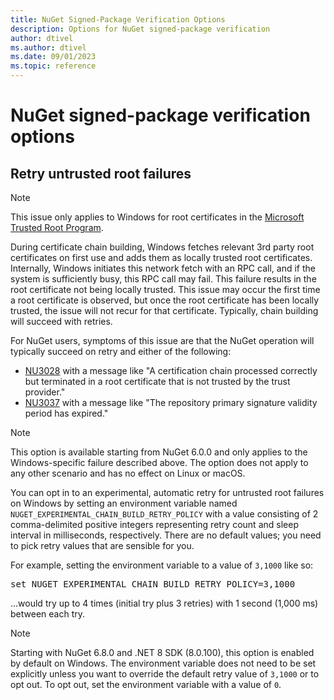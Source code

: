 ```yaml
---
title: NuGet Signed-Package Verification Options
description: Options for NuGet signed-package verification
author: dtivel
ms.author: dtivel
ms.date: 09/01/2023
ms.topic: reference
---
```


# NuGet signed-package verification options

## Retry untrusted root failures

> [!Note]
> This issue only applies to Windows for root certificates in the [Microsoft Trusted Root Program](https://aka.ms/RootCert).

During certificate chain building, Windows fetches relevant 3rd party root certificates on first use and adds them as locally trusted root certificates.  Internally, Windows initiates this network fetch with an RPC call, and if the system is sufficiently busy, this RPC call may fail.  This failure results in the root certificate not being locally trusted.  This issue may occur the first time a root certificate is observed, but once the root certificate has been locally trusted, the issue will not recur for that certificate.  Typically, chain building will succeed with retries.

For NuGet users, symptoms of this issue are that the NuGet operation will typically succeed on retry and either of the following:

* [NU3028](errors-and-warnings/NU3028.md) with a message like "A certification chain processed correctly but terminated in a root certificate that is not trusted by the trust provider."
* [NU3037](errors-and-warnings/NU3037.md) with a message like "The repository primary signature validity period has expired."

> [!Note]
> This option is available starting from NuGet 6.0.0 and only applies to the Windows-specific failure described above.  The option does not apply to any other scenario and has no effect on Linux or macOS.

You can opt in to an experimental, automatic retry for untrusted root failures on Windows by setting an environment variable named `NUGET_EXPERIMENTAL_CHAIN_BUILD_RETRY_POLICY` with a value consisting of 2 comma-delimited positive integers representing retry count and sleep interval in milliseconds, respectively. There are no default values; you need to pick retry values that are sensible for you.

For example, setting the environment variable to a value of `3,1000` like so:

<pre>set NUGET_EXPERIMENTAL_CHAIN_BUILD_RETRY_POLICY=3,1000</pre>

...would try up to 4 times (initial try plus 3 retries) with 1 second (1,000 ms) between each try.

> [!Note]
> Starting with NuGet 6.8.0 and .NET 8 SDK (8.0.100), this option is enabled by default on Windows.  The environment variable does not need to be set explicitly unless you want to override the default retry value of `3,1000` or to opt out.  To opt out, set the environment variable with a value of `0`.